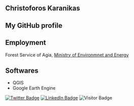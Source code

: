 ## Christoforos Karanikas
## My GitHub profile


## Employment
Forest Service of Agia, [Ministry of Environmnet and Energy](https://ypen.gov.gr/perivallon/dasi/geniki-grammateia-dason/)

## Softwares
- QGIS
- Google Earth Engine


[![Twitter Badge](https://img.shields.io/twitter/follow/ChristofKar?style=social)](https://twitter.com/ChristofKar)
[![LinkedIn Badge](https://img.shields.io/badge/My-LinkedIn-blue)](https://www.linkedin.com/in/christoforos-karanikas-4836b43b/)
![Visitor Badge](https://visitor-badge.laobi.icu/badge?page_id=kriskaran.kriskaran)


<!--
**kriskaran/kriskaran** is a ✨ _special_ ✨ repository because its `README.md` (this file) appears on your GitHub profile.

Here are some ideas to get you started:

- 🔭 I’m currently working on ...
- 🌱 I’m currently learning ...
- 👯 I’m looking to collaborate on ...
- 🤔 I’m looking for help with ...
- 💬 Ask me about ...
- 📫 How to reach me: ...
- 😄 Pronouns: ...
- ⚡ Fun fact: ...
-->
